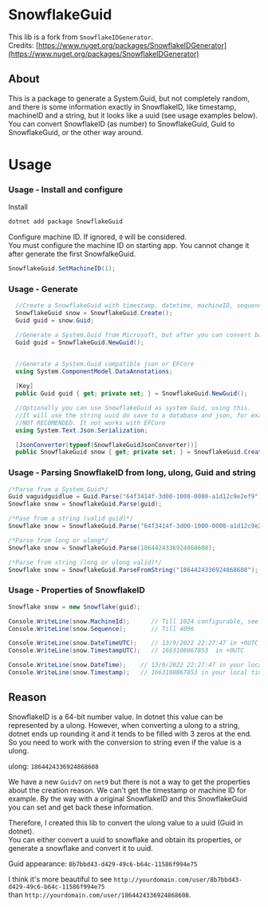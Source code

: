 # SnowflakeGuid

This lib is a fork from `SnowflakeIDGenerator`.  
Credits: [https://www.nuget.org/packages/SnowflakeIDGenerator](https://www.nuget.org/packages/SnowflakeIDGenerator)

## About  
This is a package to generate a System.Guid, but not completely random, and there is some information exactly in SnowflakeID, like timestamp, machineID and a string, but it looks like a uuid (see usage examples below).   
You can convert SnowflakeID (as number) to SnowflakeGuid, Guid to SnowflakeGuid, or the other way around.  




# Usage

### Usage - Install and configure

Install
``` bash
dotnet add package SnowflakeGuid
```

Configure machine ID. If ignored, `0` will be considered.  
You must configure the machine ID on starting app. You cannot change it after generate the first SnowfalkeGuid.
``` C#
SnowflakeGuid.SetMachineID(1);
```



### Usage - Generate
```C#
  //Create a SnowflakeGuid with timestamp, datetime, machineID, sequence and Guid properties, like a comon SnowflakeID
  SnowflakeGuid snow = SnowflakeGuid.Create();
  Guid guid = snow.Guid;

  //Generate a System.Guid from Microsoft, but after you can convert back to SnowflakeGuid
  Guid guid = SnowflakeGuid.NewGuid();


  //Generate a System.Guid compatible json or EFCore
  using System.ComponentModel.DataAnnotations;
  
  [Key]
  public Guid guid { get; private set; } = SnowflakeGuid.NewGuid();

  //Optionally you can use SnowflakeGuid as system Guid, using this.
  //It will use the string uuid do save to a database and json, for example.
  //NOT RECOMENDED. It not works with EFCore
  using System.Text.Json.Serialization;

  [JsonConverter(typeof(SnowflakeGuidJsonConverter))]
  public SnowflakeGuid snow { get; private set; } = SnowflakeGuid.Create();
```

### Usage - Parsing SnowflakeID from long, ulong, Guid and string
```C#
/*Parse from a System.Guid*/
Guid vaguidguidlue = Guid.Parse("64f3414f-3d00-1000-0000-a1d12c9e2ef9");
Snowflake snow = SnowflakeGuid.Parse(guid);

/*Pase from a string (valid guid)*/
Snowflake snow = SnowflakeGuid.Parse("64f3414f-3d00-1000-0000-a1d12c9e2ef9");

/*Parse from long or ulong*/
Snowflake snow = SnowflakeGuid.Parse(1864424336924868608);

/*Parse from string (long or ulong valid)*/
Snowflake snow = SnowflakeGuid.ParseFromString("1864424336924868608");
```





### Usage - Properties of SnowflakeID
```C#
Snowflake snow = new Snowflake(guid);

Console.WriteLine(snow.MachineId);      // Till 1024 configurable, see session `Install and configure`
Console.WriteLine(snow.Sequence);       // Till 4096

Console.WriteLine(snow.DateTimeUTC);    // 13/9/2022 22:27:47 in +0UTC
Console.WriteLine(snow.TimestampUTC);   // 1663108067853  in +0UTC

Console.WriteLine(snow.DateTime);    // 13/9/2022 22:27:47 in your local timezone
Console.WriteLine(snow.Timestamp);   // 1663108067853 in your local timezone
```


## Reason

SnowflakeID is a 64-bit number value. In dotnet this value can be represented by a ulong. However, when converting a ulong to a string, dotnet ends up rounding it and it tends to be filled with 3 zeros at the end. So you need to work with the conversion to string even if the value is a ulong.  

ulong: `1864424336924868608`  
 

We have a new `Guidv7` on `net9` but there is not a way to get the properties about the creation reason. We can't get the timestamp or machine ID for example. By the way with a original SnowflakeID and this SnowflakeGuid you can set and get back these information.

Therefore, I created this lib to convert the ulong value to a uuid (Guid in dotnet).  
You can either convert a uuid to snowflake and obtain its properties, or generate a snowflake and convert it to uuid.  

Guid appearance: `8b7bbd43-d429-49c6-b64c-11586f994e75` 


I think it's more beautiful to see `http://yourdomain.com/user/8b7bbd43-d429-49c6-b64c-11586f994e75`  
than `http://yourdomain.com/user/1864424336924868608`.
